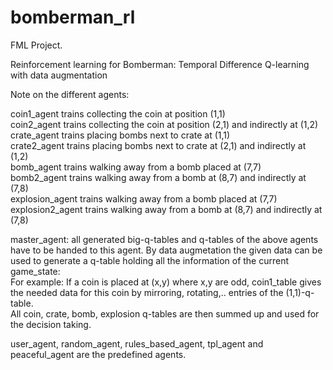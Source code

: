 # bomberman_rl
FML Project. 

Reinforcement learning for Bomberman: Temporal Difference Q-learning with data augmentation


Note on the different agents:

coin1_agent trains collecting the coin at position (1,1)  
coin2_agent trains collecting the coin at position (2,1) and indirectly at (1,2)  
crate_agent trains placing bombs next to crate at (1,1)  
crate2_agent trains placing bombs next to crate at (2,1) and indirectly at (1,2)  
bomb_agent trains walking away from a bomb placed at (7,7)  
bomb2_agent trains walking away from a bomb at (8,7) and indirectly at (7,8)  
explosion_agent trains walking away from a bomb placed at (7,7)  
explosion2_agent trains walking away from a bomb at (8,7) and indirectly at (7,8)  

master_agent: all generated big-q-tables and q-tables of the above agents have to be handed to this agent. By data augmetation the given data can be used to generate a q-table holding all the information of the current game_state:  
For example: If a coin is placed at (x,y) where x,y are odd, coin1_table gives the needed data for this coin by mirroring, rotating,.. entries of the (1,1)-q-table.  
All coin, crate, bomb, explosion q-tables are then summed up and used for the decision taking.

user_agent, random_agent, rules_based_agent, tpl_agent and peaceful_agent are the predefined agents. 
